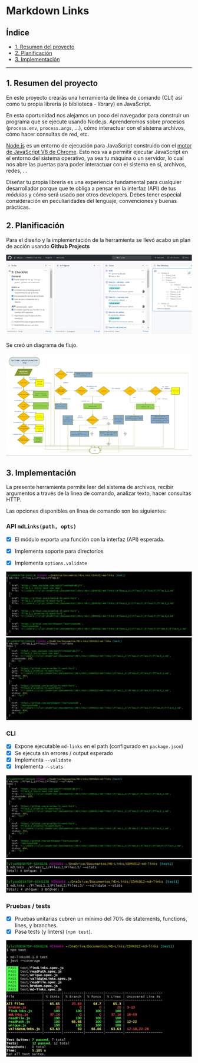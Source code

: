 # Markdown Links

## Índice

* [1. Resumen del proyecto](#1-resumen-del-proyecto)
* [2. Planificación](##-2-Planificación)
* [3. Implementación](##-3-Implementación)


***
## 1. Resumen del proyecto

En este proyecto crearás una herramienta de línea de comando (CLI) así como tu
propia librería (o biblioteca - library) en JavaScript.

En esta oportunidad nos alejamos un poco del navegador para construir un
programa que se ejecute usando Node.js. Aprenderemos sobre procesos
(`process.env`, `process.args`, ...), cómo interactuar con el sistema archivos,
cómo hacer consultas de red, etc.

[Node.js](https://nodejs.org/es/) es un entorno de ejecución para JavaScript
construido con el [motor de JavaScript V8 de Chrome](https://developers.google.com/v8/).
Esto nos va a permitir ejecutar JavaScript en el entorno del sistema operativo,
ya sea tu máquina o un servidor, lo cual nos abre las puertas para poder
interactuar con el sistema en sí, archivos, redes, ...

Diseñar tu propia librería es una experiencia fundamental para cualquier
desarrollador porque que te obliga a pensar en la interfaz (API) de tus
_módulos_ y cómo será usado por otros developers. Debes tener especial
consideración en peculiaridades del lenguaje, convenciones y buenas prácticas.

## 2. Planificación

Para el diseño y la implementación de la herramienta se llevó acabo un plan de acción usando **Github Projects**

![GitHub Projects](./img/Planeaci%C3%B3n.JPG)

Se creó un diagrama de flujo.

![Diagrama de Flujo](./img/image.png)


## 3. Implementación

La presente herramienta permite leer del sistema de archivos, recibir argumentos a través de la línea de comando, analizar texto, hacer consultas HTTP.

Las opciones disponibles en línea de comando son las siguientes:


### API `mdLinks(path, opts)`

* [x] El módulo exporta una función con la interfaz (API) esperada.
* [x] Implementa soporte para directorios
* [x] Implementa `options.validate`


![No option](./img/CLI_no_options.JPG)
![Options --validate](./img/CLI%20--validate.JPG)

### CLI

* [x] Expone ejecutable `md-links` en el path (configurado en `package.json`)
* [x] Se ejecuta sin errores / output esperado
* [x] Implementa `--validate`
* [x] Implementa `--stats`

![Options --validate](./img/CLI%20--validate.JPG)
![Options --stats](./img/CLI%20--stats.JPG)
![Options -validate --stats](./img/CLI%20--validate%20--stats.JPG)


### Pruebas / tests

* [x] Pruebas unitarias cubren un mínimo del 70% de statements, functions,
  lines, y branches.
* [x] Pasa tests (y linters) (`npm test`).

![Test](./img/Test1.JPG)


